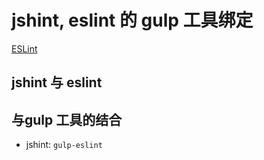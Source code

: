 # jshint, eslint 的 gulp 工具绑定

[ESLint](http://eslint.org/)

## jshint 与 eslint


## 与gulp 工具的结合

- jshint: `gulp-eslint`
